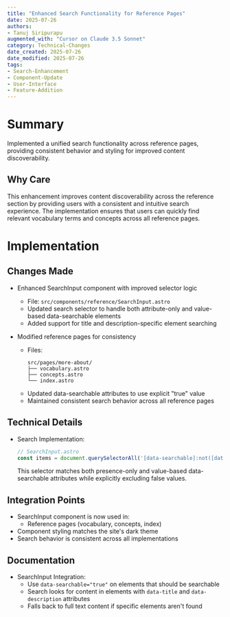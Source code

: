 ```yaml
---
title: "Enhanced Search Functionality for Reference Pages"
date: 2025-07-26
authors:
- Tanuj Siripurapu
augmented_with: "Cursor on Claude 3.5 Sonnet"
category: Technical-Changes
date_created: 2025-07-26
date_modified: 2025-07-26
tags:
- Search-Enhancement
- Component-Update
- User-Interface
- Feature-Addition
---
```


# Summary
Implemented a unified search functionality across reference pages, providing consistent behavior and styling for improved content discoverability.

## Why Care
This enhancement improves content discoverability across the reference section by providing users with a consistent and intuitive search experience. The implementation ensures that users can quickly find relevant vocabulary terms and concepts across all reference pages.

# Implementation

## Changes Made
- Enhanced SearchInput component with improved selector logic
  - File: `src/components/reference/SearchInput.astro`
  - Updated search selector to handle both attribute-only and value-based data-searchable elements
  - Added support for title and description-specific element searching

- Modified reference pages for consistency
  - Files:
    ```
    src/pages/more-about/
    ├── vocabulary.astro
    ├── concepts.astro
    └── index.astro
    ```
  - Updated data-searchable attributes to use explicit "true" value
  - Maintained consistent search behavior across all reference pages

## Technical Details
- Search Implementation:
  ```typescript
  // SearchInput.astro
  const items = document.querySelectorAll('[data-searchable]:not([data-searchable="false"])');
  ```
  This selector matches both presence-only and value-based data-searchable attributes while explicitly excluding false values.

## Integration Points
- SearchInput component is now used in:
  - Reference pages (vocabulary, concepts, index)
- Component styling matches the site's dark theme
- Search behavior is consistent across all implementations

## Documentation
- SearchInput Integration:
  - Use `data-searchable="true"` on elements that should be searchable
  - Search looks for content in elements with `data-title` and `data-description` attributes
  - Falls back to full text content if specific elements aren't found 